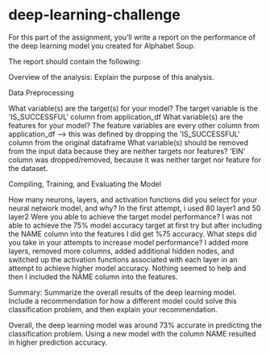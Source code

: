 # deep-learning-challenge
For this part of the assignment, you’ll write a report on the performance of the deep learning model you created for Alphabet Soup.

The report should contain the following:

Overview of the analysis: Explain the purpose of this analysis.

Data Preprocessing

What variable(s) are the target(s) for your model?
The target variable is the 'IS_SUCCESSFUL' column from application_df
What variable(s) are the features for your model?
The feature variables are every other column from application_df --> this was defined by dropping the 'IS_SUCCESSFUL' column from the original dataframe
What variable(s) should be removed from the input data because they are neither targets nor features?
'EIN' column was dropped/removed, because it was neither target nor feature for the dataset.


Compiling, Training, and Evaluating the Model

How many neurons, layers, and activation functions did you select for your neural network model, and why?
In the first attempt, i used 80 layer1 and 50 layer2 
Were you able to achieve the target model performance?
I was not able to achieve the 75% model accuracy target at first try but after including the NAME column into the features I did get %75 accuracy. 
What steps did you take in your attempts to increase model performance?
I added more layers, removed more columns, added additional hidden nodes, and switched up the activation functions associated with each layer in an attempt to achieve higher model accuracy.
Nothing seemed to help and then I included the NAME column into the features.


Summary: Summarize the overall results of the deep learning model. Include a recommendation for how a different model could solve this classification problem, and then explain your recommendation.

Overall, the deep learning model was around 73% accurate in predicting the classification problem. 
Using a new model with the column NAME resulted in higher prediction accuracy. 
